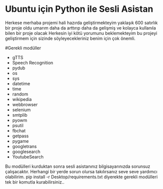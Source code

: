 # Ubuntu için Python ile Sesli Asistan
Herkese merhaba projemi hali hazırda geliştirmekteyim yaklaşık 600 satırlık bir proje oldu umarım daha da arttırıp daha da gelişmiş ve kolayca kullanıla bilen bir proje olacak
Herkesin iyi kötü yorumunu beklemekteyim bu projeyi geliştirmem için sizinde söyleyecekleriniz benim için çok önemli.

#Gerekli modüller 
* gTTS                      
* Speech Recognition 
* pydub
* os
* sys
* datetime
* time
* random
* wikipedia
* webbrowser
* selenium 
* smtplib
* pyowm
* psutil 
* fbchat 
* getpass
* pygame
* googletrans
* googlesearch
* YoutubeSearch

Bu modülleri kurduktan sonra sesli asistanınız bilgisayarınızda sorunsuz çalışacaktır.
Herhangi bir yerde sorun olursa takılırsanız seve seve yardımcı olabilirim.
pip install -r Desktop/requirements.txt  diyerekte gerekli modülleri tek bir komutla kurabilirsiniz..





